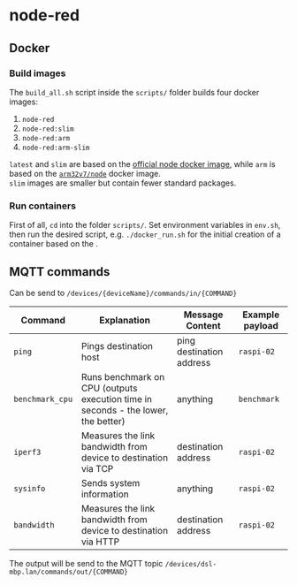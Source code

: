 # node-red

## Docker

### Build images

The `build_all.sh` script inside the `scripts/` folder builds four docker images:

1. `node-red`
2. `node-red:slim`
3. `node-red:arm`
4. `node-red:arm-slim`

`latest` and `slim` are based on the [official node docker image](https://hub.docker.com/_/node), while `arm` is based on the [`arm32v7/node`](https://hub.docker.com/r/arm32v7/node) docker image.  
`slim` images are smaller but contain fewer standard packages.

### Run containers

First of all, `cd` into the folder `scripts/`. Set environment variables in `env.sh`, then run the desired script, e.g. `./docker_run.sh` for the initial creation of a container based on the .

## MQTT commands

Can be send to `/devices/{deviceName}/commands/in/{COMMAND}`

| Command | Explanation | Message Content | Example payload |
|--- |--- |--- |---|
| `ping` | Pings destination host | ping destination address | `raspi-02` |
| `benchmark_cpu` | Runs benchmark on CPU (outputs execution time in seconds - the lower, the better) | anything | `benchmark` |
| `iperf3` | Measures the link bandwidth from device to destination via TCP | destination address | `raspi-02` |
| `sysinfo` | Sends system information | anything | `raspi-02` |
| `bandwidth` | Measures the link bandwidth from device to destination via HTTP | destination address | `raspi-02` |

The output will be send to the MQTT topic `/devices/dsl-mbp.lan/commands/out/{COMMAND}`
